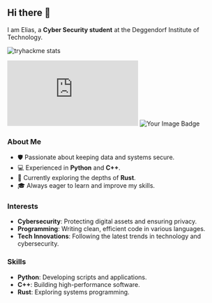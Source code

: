 ## Hi there 👋

I am Elias, a **Cyber Security student** at the Deggendorf Institute of Technology. 

![tryhackme stats](https://raw.githubusercontent.com/EddyXII/EddyXII/master/assets/tryhackme-badge.png)

<iframe src="https://tryhackme.com/api/v2/badges/public-profile?userPublicId=2372040" style='border:none;'></iframe>
<img src="https://tryhackme-badges.s3.amazonaws.com/elias.eder.png" alt="Your Image Badge" />

### About Me
- 🛡️ Passionate about keeping data and systems secure.
- 💻 Experienced in **Python** and **C++**.
- 🚀 Currently exploring the depths of **Rust**.
- 🎓 Always eager to learn and improve my skills.

### Interests
- **Cybersecurity**: Protecting digital assets and ensuring privacy.
- **Programming**: Writing clean, efficient code in various languages.
- **Tech Innovations**: Following the latest trends in technology and cybersecurity.

### Skills
- **Python**: Developing scripts and applications.
- **C++**: Building high-performance software.
- **Rust**: Exploring systems programming.
